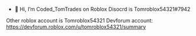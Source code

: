 - 👋 Hi, I’m Coded_TomTrades on Roblox
Disocrd is Tomroblox54321#7942

Other roblox account is Tomroblox54321
Devforum account: https://devforum.roblox.com/u/tomroblox54321/summary

<!---
CodedTomTrades/CodedTomTrades is a ✨ special ✨ repository because its `README.md` (this file) appears on your GitHub profile.
You can click the Preview link to take a look at your changes.
--->
